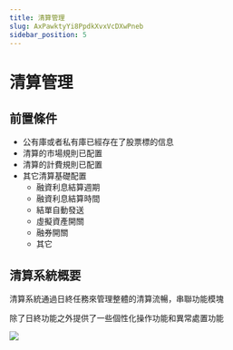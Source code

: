 ```yaml
---
title: 清算管理
slug: AxPawktyYi8PpdkXvxVcDXwPneb
sidebar_position: 5
---
```



# 清算管理

## 前置條件

- 公有庫或者私有庫已經存在了股票標的信息
- 清算的市場規則已配置
- 清算的計費規則已配置
- 其它清算基礎配置
    - 融資利息結算週期
    - 融資利息結算時間
    - 結單自動發送
    - 虛擬資產開關
    - 融券開關
    - 其它

## 清算系統概要

清算系統通過日終任務來管理整體的清算流暢，串聯功能模塊

除了日終功能之外提供了一些個性化操作功能和異常處置功能

<img src="/assets/Wzh1b9m3jo0W3uxw6EMcda7dnFd.jpeg" src-width="2274" src-height="1296" align="center"/>

